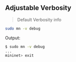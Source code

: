 ## Adjustable Verbosity

> Default Verbosity info

```bash
sudo mn -v debug
```

Output: 

```bash
$ sudo mn -v debug
...
mininet> exit

```


